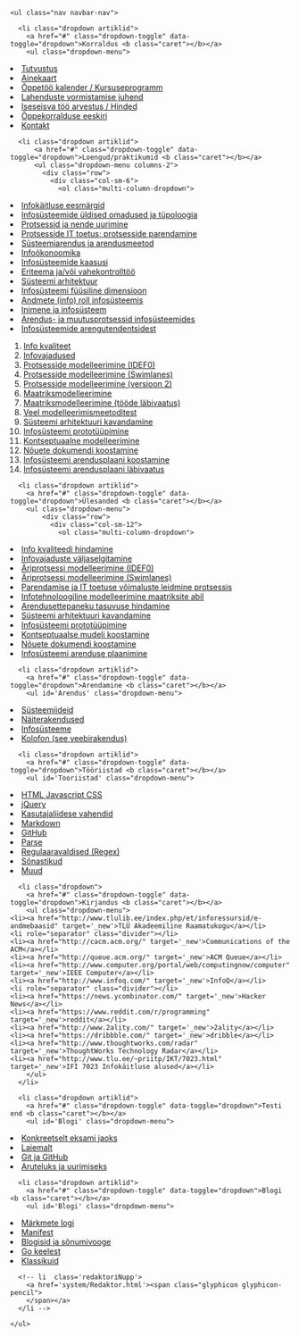     <ul class="nav navbar-nav">
    
  <!-- Korraldus -->  
      <li class="dropdown artiklid">
        <a href="#" class="dropdown-toggle" data-toggle="dropdown">Korraldus <b class="caret"></b></a>
        <ul class="dropdown-menu">
  <li><a href='Tutvustus.md'>Tutvustus</a></li>
  <li><a href='Ainekaart.html'>Ainekaart</a></li>
  <li><a href='Programm.html'>Õppetöö kalender / Kursuseprogramm</a></li>
  <li><a href="Juhend.md" target='_new'>Lahenduste vormistamise juhend</a></li>
  <li><a href="Arvestus.md" target='_new'>Iseseisva töö arvestus / Hinded</a></li>
  <li><a href="Eeskiri.md" target='_new'>Õppekorralduse eeskiri</a></li>
  <li><a href="Kontakt.md">Kontakt</a></li>
        </ul>
      </li>

  <!-- Loengud ja praktikumid -->
      <li class="dropdown artiklid">
          <a href="#" class="dropdown-toggle" data-toggle="dropdown">Loengud/praktikumid <b class="caret"></b></a>
          <ul class="dropdown-menu columns-2">
            <div class="row">
              <div class="col-sm-6">
                <ol class="multi-column-dropdown">
  <li><a href='L1.md' target='_new'>Infokäitluse eesmärgid</a></li>
  <li><a href='L2.md' target='_new'>Infosüsteemide üldised omadused ja tüpoloogia</a></li>
  <li><a href='L3.md' target='_new'>Protsessid ja nende uurimine</a></li>
  <li><a href='L4.md' target='_new'>Protsesside IT toetus; protsesside parendamine</a></li>
  <li><a href='L5.md' target='_new'>Süsteemiarendus ja arendusmeetod</a></li>
  <li><a href='L6.md' target='_new'>Infoökonoomika</a></li>
  <li><a href='L7.md' target='_new'>Infosüsteemide kaasusi</a></li>
  <li><a href='L8.md' target='_new'>Eriteema ja/või vahekontrolltöö</a></li>
  <li><a href='L9.md' target='_new'>Süsteemi arhitektuur</a></li>
  <li><a href='L10.md' target='_new'>Infosüsteemi füüsiline dimensioon</a></li>
  <li><a href='L11.md' target='_new'>Andmete (info) roll infosüsteemis</a></li>
  <li><a href='L12.md' target='_new'>Inimene ja infosüsteem</a></li>
  <li><a href='L13.md' target='_new'>Arendus- ja muutusprotsessid infosüsteemides</a></li>
  <li><a href='L14.md' target='_new'>Infosüsteemide arengutendentsidest</a></li>
                </ol>
              </div>
              <div class="col-sm-6">
                <ol class="multi-column-dropdown">
  <li><a href='P1.md' target='_new'>Info kvaliteet</a></li>
  <li><a href='P2.md' target='_new'>Infovajadused</a></li>
  <li><a href='P3.md' target='_new'>Protsesside modelleerimine (IDEF0)</a></li>
  <li><a href='P4.md' target='_new'>Protsesside modelleerimine (Swimlanes)</a></li>
  <li><a href='P5.md' target='_new'>Protsesside modelleerimine (versioon 2)</a></li>
  <li><a href='P6.md' target='_new'>Maatriksmodelleerimine</a></li>
  <li><a href='P7.md' target='_new'>Maatriksmodelleerimine (tööde läbivaatus)</a></li>
  <li><a href='P8.md' target='_new'>Veel modelleerimismeetoditest</a></li>
  <li><a href='P9.md' target='_new'>Süsteemi arhitektuuri kavandamine</a></li>
  <li><a href='P10.md' target='_new'>Infosüsteemi prototüüpimine</a></li>
  <li><a href='P11.md' target='_new'>Kontseptuaalne modelleerimine</a></li>
  <li><a href='P12.md' target='_new'>Nõuete dokumendi koostamine</a></li>
  <li><a href='P13.md' target='_new'>Infosüsteemi arendusplaani koostamine</a></li>
  <li><a href='P14.md' target='_new'>Infosüsteemi arendusplaani läbivaatus</a></li>
                </ol>
              </div>
            </div>
          </ul>
      </li>

  <!-- Ülesanded -->  
      <li class="dropdown artiklid">
        <a href="#" class="dropdown-toggle" data-toggle="dropdown">Ülesanded <b class="caret"></b></a>
        <ul class="dropdown-menu">
            <div class="row">
              <div class="col-sm-12">
                <ol class="multi-column-dropdown">
  <li><a href='Y1.md'>Info kvaliteedi hindamine</a></li>
  <li><a href='Y2.md'>Infovajaduste väljaselgitamine</a></li>
  <li><a href='Y3.md'>Äriprotsessi modelleerimine (IDEF0)</a></li>
  <li><a href='Y4.md'>Äriprotsessi modelleerimine (Swimlanes)</a></li>
  <li><a href='Y5.md'>Parendamise ja IT toetuse võimaluste leidmine protsessis</a></li>
  <li><a href='Y6.md'>Infotehnoloogiline modelleerimine maatriksite abil</a></li>
  <li><a href='Y7.md'>Arendusettepaneku tasuvuse hindamine</a></li>
  <li><a href='Y8.md'>Süsteemi arhitektuuri kavandamine</a></li>
  <li><a href='Y9.md'>Infosüsteemi prototüüpimine</a></li>
  <li><a href='Y10.md'>Kontseptuaalse mudeli koostamine</a></li>
  <li><a href='Y11.md'>Nõuete dokumendi koostamine</a></li>
  <li><a href='Y12.md'>Infosüsteemi arenduse plaanimine</a></li>
                </ol>
              </div>
            </div>  
        </ul>
      </li>

  <!-- Arendamine -->
      <li class="dropdown artiklid">
        <a href="#" class="dropdown-toggle" data-toggle="dropdown">Arendamine <b class="caret"></b></a>
        <ul id='Arendus' class="dropdown-menu">
  <li><a href='Ideed.md' target='_new'>Süsteemiideid</a></li>
  <li><a href='Rakendusi.md' target='_new'>Näiterakendused</a></li>
  <li><a href='Infosusteeme.md' target='_new'>Infosüsteeme</a></li>
  <li><a href='SeeVeebisait.md' target='_new'>Kolofon (see veebirakendus)</a></li>
        </ul>
      </li>

  <!-- Tööriistad -->
      <li class="dropdown artiklid">
        <a href="#" class="dropdown-toggle" data-toggle="dropdown">Tööriistad <b class="caret"></b></a>
        <ul id='Tooriistad' class="dropdown-menu">
  <li><a href='Javascript.md' target='_new'>HTML Javascript CSS</a></li>
  <li><a href='jQuery.md' target='_new'>jQuery</a></li>
  <li><a href='UI.md' target='_new'>Kasutajaliidese vahendid</a></li>
  <li><a href='Markdown.md' target='_new'>Markdown</a></li>
  <li><a href='GitHub.md' target='_new'>GitHub</a></li>
  <li><a href='Parse.md' target='_new'>Parse</a></li>
  <li><a href='Regex.md' target='_new'>Regulaaravaldised (Regex)</a></li>
  <li><a href='Sonastikud.md' target='_new'>Sõnastikud</a></li>
  <li><a href='Muud.md' target='_new'>Muud</a></li>
        </ul>
      </li>     
      
  <!-- Kirjandus -->
      <li class="dropdown">
        <a href="#" class="dropdown-toggle" data-toggle="dropdown">Kirjandus <b class="caret"></b></a>
        <ul class="dropdown-menu">
    <li><a href="http://www.tlulib.ee/index.php/et/inforessursid/e-andmebaasid" target='_new'>TLÜ Akadeemiline Raamatukogu</a></li>
    <li role="separator" class="divider"></li>            
    <li><a href="http://cacm.acm.org/" target='_new'>Communications of the ACM</a></li>
    <li><a href="http://queue.acm.org/" target='_new'>ACM Queue</a></li>
    <li><a href="http://www.computer.org/portal/web/computingnow/computer" target='_new'>IEEE Computer</a></li>
    <li><a href="http://www.infoq.com/" target='_new'>InfoQ</a></li>
    <li role="separator" class="divider"></li>
    <li><a href="https://news.ycombinator.com/" target='_new'>Hacker News</a></li>
    <li><a href="https://www.reddit.com/r/programming" target='_new'>reddit</a></li>
    <li><a href="http://www.2ality.com/" target='_new'>2ality</a></li>
    <li><a href="https://dribbble.com/" target='_new'>dribble</a></li>
    <li><a href="http://www.thoughtworks.com/radar" target='_new'>ThoughtWorks Technology Radar</a></li>
    <li><a href="http://www.tlu.ee/~priitp/IKT/7023.html" target='_new'>IFI 7023 Infokäitluse alused</a></li>
        </ul>
      </li>

  <!-- Testimine -->
      <li class="dropdown artiklid">
        <a href="#" class="dropdown-toggle" data-toggle="dropdown">Testi end <b class="caret"></b></a>
        <ul id='Blogi' class="dropdown-menu">
  <li><a href='TestEksam.md' target='_new'>Konkreetselt eksami jaoks</a></li>
  <li><a href='TestLai.md' target='_new'>Laiemalt</a></li>
  <li><a href='Git.md' target='_new'>Git ja GitHub</a></li>
  <li><a href='Uurimiseks.md' target='_new'>Aruteluks ja uurimiseks</a></li>
        </ul>
      </li>
      
  <!-- Blogi -->
      <li class="dropdown artiklid">
        <a href="#" class="dropdown-toggle" data-toggle="dropdown">Blogi <b class="caret"></b></a>
        <ul id='Blogi' class="dropdown-menu">
  <li><a href='Markmed.md' target='_new'>Märkmete logi</a></li>
  <li><a href='Manifest.md' target='_new'>Manifest</a></li>
  <li><a href='Blogisid.md' target='_new'>Blogisid ja sõnumivooge</a></li>
  <li><a href='Go.md' target='_new'>Go keelest</a></li>
  <li><a href='Klassikuid.md' target='_new'>Klassikuid</a></li>
        </ul>
      </li>
      
  <!-- Redaktor -->
      <!-- li  class='redaktoriNupp'>
        <a href='system/Redaktor.html'><span class="glyphicon glyphicon-pencil">
        </span></a>     
      </li -->
    
    </ul>

  
      

        
      

